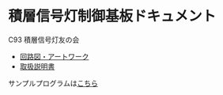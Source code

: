 # 積層信号灯制御基板ドキュメント

C93 積層信号灯友の会

* [回路図・アートワーク](./schema)
* [取扱説明書](./docs/patlite_board_manual.pdf)

サンプルプログラムは[こちら](https://github.com/chibiegg/c93-patlite-sample)
